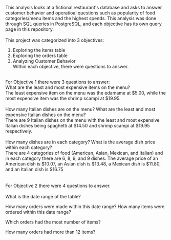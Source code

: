 This analysis looks at a fictional restaurant's database and asks to answer customer behavior and operatioal questions such as popularity of food categories/menu items and the highest spends. This analysis was done through SQL queries in PostgreSQL, and each objective has its own query page in this repository. </br>
<br/>
This project was categorized into 3 objectives: <br/>
1. Exploring the items table
2. Exploring the orders table
3. Analyzing Customer Behavior<br/>
Within each objective, there were questions to answer.<br/>
<br/>
For Objective 1 there were 3 questions to answer: <br/>
What are the least and most expensive items on the menu?<br/>
The least expensive item on the menu was the edamame at $5.00, while the most expensive item was the shrimp scampi at $19.95.<br/>
<br/>
How many Italian dishes are on the menu? What are the least and most expensive Italian dishes on the menu?<br/>
There are 9 Italian dishes on the menu with the least and most expensive Italian dishes being spaghetti at $14.50 and shrimp scampi at $19.95 respectively.<br/>
<br/>
How many dishes are in each category? What is the average dish price within each category?<br/>
There are 4 categories of food (American, Asian, Mexican, and Italian) and in each category there are 6, 8, 9, and 9 dishes. The average price of an American dish is $10.07, an Asian dish is $13.48, a Mexican dish is $11.80, and an Italian dish is $16.75<br/>
<br/>
<br/>
For Objective 2 there were 4 questions to answer.<br/>
<br/>
What is the date range of the table?<br/>

How many orders were made within this date range? How many items were ordered within this date range?<br/>

Which orders had the most number of items?<br/>

How many orders had more than 12 items?<br/>
